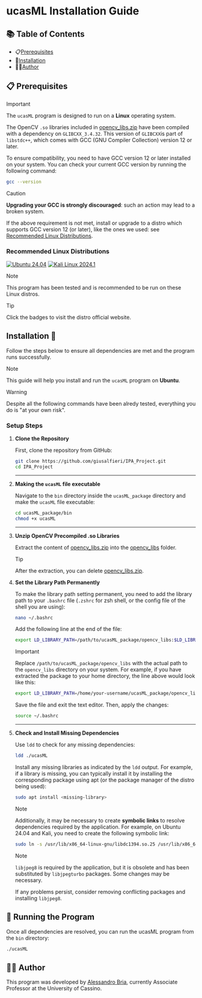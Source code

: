 # ucasML Installation Guide



## 📚 Table of Contents 

- 📋[Prerequisites](#prerequisites)
- 🔨[Installation](#installation)
- 👨‍💻[Author](#author)


## 📋 Prerequisites 


> [!IMPORTANT]  
> The `ucasML` program is designed to run on a **Linux** operating system.
> 
> The OpenCV `.so` libraries included in [opencv_libs.zip](./opencv_libs.zip) have been compiled with a dependency on `GLIBCXX_3.4.32`. This version of `GLIBCXX`is part of `libstdc++`, which comes with GCC (GNU Compiler Collection) version 12 or later.
> 
>To ensure compatibility, you need to have GCC version 12 or later installed on your system. You can check your current GCC version by running the following command:
> ```sh 
> gcc --version

> [!CAUTION]  
> **Upgrading your GCC is strongly discouraged**: such an action may lead to a broken system. 
> 
> If the above requirement is not met, install or upgrade to a distro which supports GCC version 12 (or later), like the ones we used: see [Recommended Linux Distributions](#recommended-linux-distributions).

### Recommended Linux Distributions

[![Ubuntu 24.04](https://img.shields.io/badge/Ubuntu-24.04-E95420?logo=ubuntu&logoColor=white&style=for-the-badge)](https://ubuntu.com/download/desktop)
[![Kali Linux 2024.1](https://img.shields.io/badge/Kali_Linux-2024.1-0057A4?logo=kalilinux&logoColor=white&style=for-the-badge)](https://www.kali.org)


> [!NOTE]  
> This program has been tested and is recommended to be run on these Linux distros.

> [!TIP]  
> Click the badges to visit the distro official website.

## Installation 🔨

Follow the steps below to ensure all dependencies are met and the program runs successfully.

> [!NOTE]  
> This guide will help you install and run the `ucasML` program on **Ubuntu**. 


> [!WARNING]
> Despite all the following commands have been alredy tested, everything you do is "at your own risk".

### Setup Steps


1. **Clone the Repository**

   First, clone the repository from GitHub:

   ```sh
   git clone https://github.com/giusalfieri/IPA_Project.git
   cd IPA_Project
   ```
   
   ---
2. **Making the `ucasML` file executable**


   Navigate to the `bin` directory inside the `ucasML_package` directory and make the `ucasML` file executable:

   ```sh
   cd ucasML_package/bin
   chmod +x ucasML
   ```

   ---
   
4. **Unzip OpenCV Precompiled .so Libraries**
   
   Extract the content of [opencv_libs.zip](./opencv_libs.zip) into the [opencv_libs](./opencv_libs) folder.
   
   > [!TIP]
   > After the extraction, you can delete [opencv_libs.zip](./opencv_libs.zip).

   
5. **Set the Library Path Permanently**

   To make the library path setting permanent, you need to add the library path to your `.bashrc` file (`.zshrc` for zsh shell, or the config file of the shell you are using):

   ```sh
   nano ~/.bashrc
   ```

   Add the following line at the end of the file:

   ```sh
   export LD_LIBRARY_PATH=/path/to/ucasML_package/opencv_libs:$LD_LIBRARY_PATH
   ```
   
   > [!IMPORTANT]
   > Replace `/path/to/ucasML_package/opencv_libs` with the actual path to the `opencv_libs` directory on your system. For example, if you have extracted the package to your home directory, the line above would look like this:
   > ```sh 
   > export LD_LIBRARY_PATH=/home/your-username/ucasML_package/opencv_libs:$LD_LIBRARY_PATH


   Save the file and exit the text editor. Then, apply the changes:
   
   ```sh
   source ~/.bashrc
   ```
   ---
6. **Check and Install Missing Dependencies**

   Use `ldd` to check for any missing dependencies:

   ```sh
   ldd ./ucasML
   ```
   Install any missing libraries as indicated by the `ldd` output. For example, if a library is missing, you can typically install it by installing the corresponding package using apt (or the package manager of the distro being used):

   ```sh
   sudo apt install <missing-library>
   ```
   
   > [!NOTE]
   > Additionally, it may be necessary to create **symbolic links** to resolve dependencies required by the application. For example, on Ubuntu 24.04 and Kali, you need to create the following symbolic link:
   > ```sh 
   > sudo ln -s /usr/lib/x86_64-linux-gnu/libdc1394.so.25 /usr/lib/x86_64-linux-gnu/libdc1394

   > [!NOTE]
   > `libjpeg8` is required by the application, but it is obsolete and has been substituted by `libjpegturbo` packages. Some changes may be necessary.
   >
   > If any problems persist, consider removing conflicting packages and installing `libjpeg8`. 


## 🚀 Running the Program 

Once all dependencies are resolved, you can run the ucasML program from the `bin` directory:

   ```sh
   ./ucasML
   ```
 
## <a name="author">👨‍💻 Author</a> 

This program was developed by [Alessandro Bria](https://github.com/abria), currently Associate Professor at the University of Cassino.
